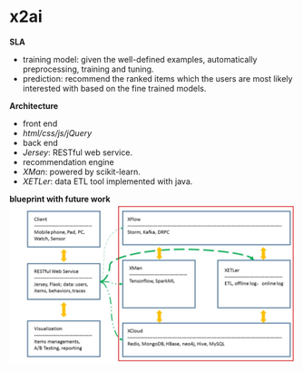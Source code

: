 # x2ai
**SLA**
* training model: given the well-defined examples, automatically preprocessing, training and tuning.
* prediction: recommend the ranked items which the users are most likely interested with based on the fine trained models.

**Architecture**  
 * front end
  * _html/css/js/jQuery_
 * back end
  * _Jersey_: RESTful web service.
 * recommendation engine
  * _XMan_: powered by scikit-learn.
  * _XETLer_: data ETL tool implemented with java.
  
**blueprint with future work**  
![](x2ai/src/main/webapp/pic/design.jpg?raw=true "Title")

